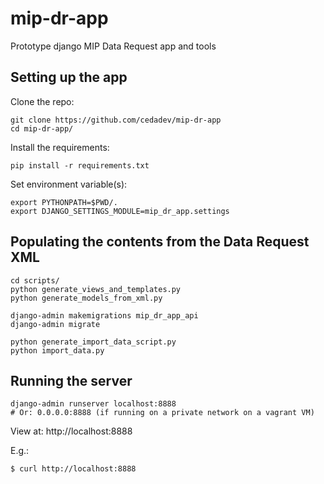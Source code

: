 # mip-dr-app
Prototype django MIP Data Request app and tools

## Setting up the app

Clone the repo:

```
git clone https://github.com/cedadev/mip-dr-app
cd mip-dr-app/
```

Install the requirements:

```
pip install -r requirements.txt
```

Set environment variable(s):

```
export PYTHONPATH=$PWD/.
export DJANGO_SETTINGS_MODULE=mip_dr_app.settings
```

## Populating the contents from the Data Request XML

```
cd scripts/
python generate_views_and_templates.py
python generate_models_from_xml.py

django-admin makemigrations mip_dr_app_api
django-admin migrate

python generate_import_data_script.py
python import_data.py
```

## Running the server

```
django-admin runserver localhost:8888
# Or: 0.0.0.0:8888 (if running on a private network on a vagrant VM)
```

View at: http://localhost:8888

E.g.:

```
$ curl http://localhost:8888
```


